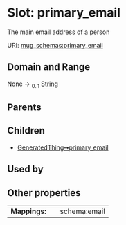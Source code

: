 
# Slot: primary_email


The main email address of a person

URI: [mug_schemas:primary_email](https://w3id.org/my-org/mug_schemas/primary_email)


## Domain and Range

None &#8594;  <sub>0..1</sub> [String](types/String.md)

## Parents


## Children

 *  [GeneratedThing➞primary_email](GeneratedThing_primary_email.md)

## Used by


## Other properties

|  |  |  |
| --- | --- | --- |
| **Mappings:** | | schema:email |

